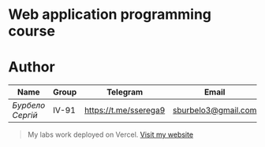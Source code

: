 # Web application programming course

# Author
|**Name**|**Group**|**Telegram**|**Email**|
|-------------------|-------------------------------|-----------|-----------|
|*Бурбело Сергій*|IV-91|https://t.me/sserega9|sburbelo3@gmail.com|


> My labs work deployed on Vercel. [Visit my website](https://webapplabs.vercel.app/)
